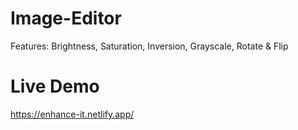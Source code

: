 # Image-Editor
Features:
Brightness,
Saturation,
Inversion,
Grayscale,
Rotate & Flip


# Live Demo
https://enhance-it.netlify.app/
